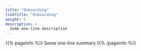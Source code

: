 ```yaml
---
title: "Onboarding"
linkTitle: "Onboarding"
weight: 5
description: >
  Some one-line description
---
```


{{% pageinfo %}}
Some one-line summary
{{% /pageinfo %}}

<!-- Add more content  -->
